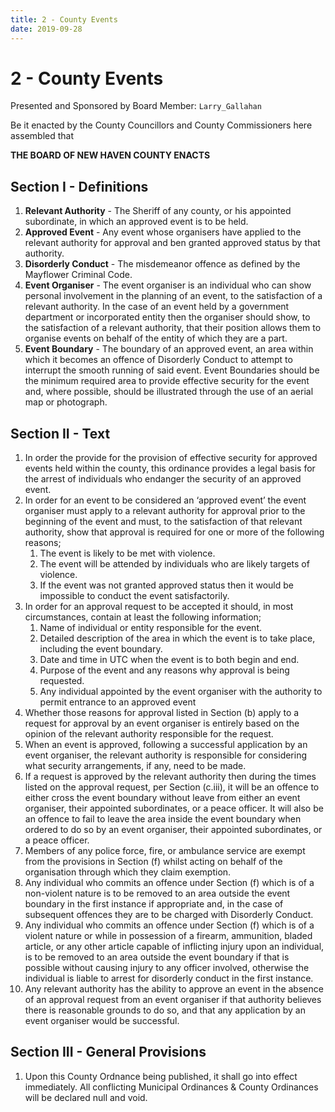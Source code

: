 ```yaml
---
title: 2 - County Events
date: 2019-09-28
---
```

# 2 - County Events

Presented and Sponsored by Board Member: `Larry_Gallahan`

Be it enacted by the County Councillors and County Commissioners here assembled that

__**THE BOARD OF NEW HAVEN COUNTY ENACTS**__

<div class="list-county" markdown="1">

## Section I - Definitions

1. **Relevant Authority** - The Sheriff of any county, or his appointed subordinate, in which an approved event is to be held.
2. **Approved Event** - Any event whose organisers have applied to the relevant authority for approval and ben granted approved status by that authority.
3. **Disorderly Conduct** - The misdemeanor offence as defined by the Mayflower Criminal Code.
4. **Event Organiser** - The event organiser is an individual who can show personal involvement in the planning of an event, to the satisfaction of a relevant authority. In the case of an event held by a government department or incorporated entity then the organiser should show, to the satisfaction of a relevant authority, that their position allows them to organise events on behalf of the entity of which they are a part.
5. **Event Boundary** - The boundary of an approved event, an area within which it becomes an offence of Disorderly Conduct to attempt to interrupt the smooth running of said event. Event Boundaries should be the minimum required area to provide effective security for the event and, where possible, should be illustrated through the use of an aerial map or photograph.

## Section II - Text

1. In order the provide for the provision of effective security for approved events held within the county, this ordinance provides a legal basis for the arrest of individuals who endanger the security of an approved event.
2. In order for an event to be considered an ‘approved event’ the event organiser must apply to a relevant authority for approval prior to the beginning of the event and must, to the satisfaction of that relevant authority, show that approval is required for one or more of the following reasons;
    1. The event is likely to be met with violence.
    2. The event will be attended by individuals who are likely targets of violence.
    3. If the event was not granted approved status then it would be impossible to conduct the event satisfactorily.
3. In order for an approval request to be accepted it should, in most circumstances, contain at least the following information;
    1. Name of individual or entity responsible for the event.
    2. Detailed description of the area in which the event is to take place, including the event boundary.
    3. Date and time in UTC when the event is to both begin and end.
    4. Purpose of the event and any reasons why approval is being requested.
    5. Any individual appointed by the event organiser with the authority to permit entrance to an approved event
4. Whether those reasons for approval listed in Section (b) apply to a request for approval by an event organiser is entirely based on the opinion of the relevant authority responsible for the request.
5. When an event is approved, following a successful application by an event organiser, the relevant authority is responsible for considering what security arrangements, if any, need to be made.
6. If a request is approved by the relevant authority then during the times listed on the approval request, per Section (c.iii), it will be an offence to either cross the event boundary without leave from either an event organiser, their appointed subordinates, or a peace officer. It will also be an offence to fail to leave the area inside the event boundary when ordered to do so by an event organiser, their appointed subordinates, or a peace officer.
7. Members of any police force, fire, or ambulance service are exempt from the provisions in Section (f) whilst acting on behalf of the organisation through which they claim exemption.
8. Any individual who commits an offence under Section (f) which is of a non-violent nature is to be removed to an area outside the event boundary in the first instance if appropriate and, in the case of subsequent offences they are to be charged with Disorderly Conduct.
9. Any individual who commits an offence under Section (f) which is of a violent nature or while in possession of a firearm, ammunition, bladed article, or any other article capable of inflicting injury upon an individual, is to be removed to an area outside the event boundary if that is possible without causing injury to any officer involved, otherwise the individual is liable to arrest for disorderly conduct in the first instance.
10. Any relevant authority has the ability to approve an event in the absence of an approval request from an event organiser if that authority believes there is reasonable grounds to do so, and that any application by an event organiser would be successful.

## Section III - General Provisions

1. Upon this County Ordnance being published, it shall go into effect immediately. All conflicting
Municipal Ordinances & County Ordinances will be declared null and void.

</div>

